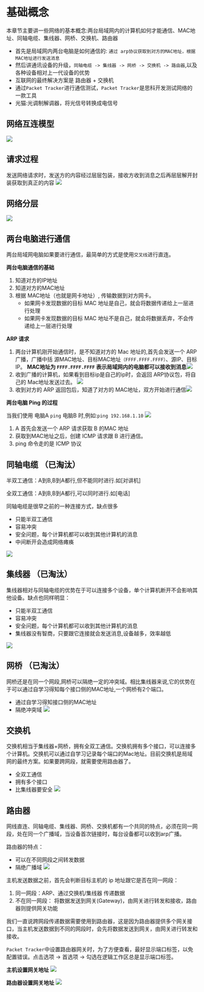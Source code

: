 # 基础概念
本章节主要讲一些网络的基本概念:两台局域网内的计算机如何才能通信、MAC地址、同轴电缆、集线器、网桥、交换机、路由器

* 首先是局域网内两台电脑是如何通信的: `通过 arp协议获取到对方的MAC地址，根据MAC地址进行发送消息`
* 然后讲通讯设备的升级，`同轴电缆 -> 集线器 -> 网桥 -> 交换机 -> 路由器`,以及各种设备相对上一代设备的优势
* 互联网的最终解决方案是 路由器 + 交换机 
* 通过`Packet Tracker`进行通信测试，`Packet Tracker`是思科开发测试网络的一款工具
* 光猫:光调制解调器，将光信号转换成电信号

## 网络互连模型
![](../network/imgs/network_10.jpg)

## 请求过程
发送网络请求时，发送方的内容经过层层包装，接收方收到消息之后再层层解开封装获取到真正的内容
![](../network/imgs/network_12.jpg)

## 网络分层
![](../network/imgs/network_11.jpg)

## 两台电脑进行通信
两台局域网电脑如果要进行通信，最简单的方式是使用`交叉线`进行直连。

**两台电脑通信的基础**

1. 知道对方的IP地址
2. 知道对方的MAC地址
3. 根据 MAC地址（也就是网卡地址）, 传输数据到对方网卡。
   * 如果网卡发现数据的目标 MAC 地址是自己，就会将数据传递给上一层进行处理
   * 如果网卡发现数据的目标 MAC 地址不是自己，就会将数据丢弃，不会传递给上一层进行处理

**ARP 请求**
1. 两台计算机刚开始通信时，是不知道对方的 Mac 地址的,首先会发送一个 ARP 广播，广播中括 源MAC地址、目标MAC地址`（FFFF.FFFF.FFFF）`、源IP、目标IP。 **MAC地址为 `FFFF.FFFF.FFFF` 表示局域网内的电脑都可以接收到消息**![](../network/imgs/network_2.jpg)
2. 收到广播的计算机，如果看到目标ip是自己的ip时，会返回 ARP协议包，将自己的 Mac地址发送过去。
![](../network/imgs/network_3.jpg)
1. 收到对方的 ARP 返回包后，知道了对方的 MAC地址，双方开始进行通信![](../network/imgs/network_4.jpg)

**两台电脑 Ping 的过程**

当我们使用 电脑A `ping` 电脑B 时,例如:`ping 192.168.1.10`
![](../network/imgs/network_1.jpg)
1. A 首先会发送一个 ARP 请求获取 B 的MAC 地址
2. 获取到MAC地址之后，创建 ICMP 请求跟 B 进行通信。
3. ping 命令走的是 ICMP 协议

## 同轴电缆 （已淘汰）
半双工通信：A到B,B到A都行,但不能同时进行.如[对讲机]

全双工通信：A到B,B到A都行,可以同时进行.如[电话]

同轴电缆是很早之前的一种连接方式，缺点很多
* 只能半双工通信
* 容易冲突
* 安全问题，每个计算机都可以收到其他计算机的消息
* 中间断开会造成网络瘫痪


![](../network/imgs/network_5.jpg)

## 集线器 （已淘汰） 
集线器相对与同轴电缆的优势在于可以连接多个设备，单个计算机断开不会影响其他设备。缺点也同样明显：
* 只能半双工通信
* 容易冲突
* 安全问题，每个计算机都可以收到其他计算机的消息
* 集线器没有智商，只要跟它连接就会发送消息,设备越多，效率越低

![](../network/imgs/network_6.jpg)

## 网桥 （已淘汰）
网桥还是在同一个网段,网桥可以隔绝一定的冲突域。相比集线器来说,它的优势在于可以通过自学习得知每个接口侧的MAC地址,一个网桥有2个端口。
* 通过自学习得知接口侧的MAC地址
* 隔绝冲突域
![](../network/imgs/network_7.jpg)

## 交换机
交换机相当于集线器+网桥，拥有全双工通信。交换机拥有多个接口，可以连接多个计算机。交换机可以通过自学习记录每个端口的Mac地址。目前交换机是局域网的最终方案。如果要跨网段，就需要使用路由器了。
* 全双工通信
* 拥有多个接口
* 比集线器要安全
![](../network/imgs/network_8.jpg)

## 路由器
网线直连、同轴电缆、集线器、网桥、交换机都有一个共同的特点，必须在同一网段，处在同一个广播域，当设备首次链接时，每台设备都可以收到arp广播。

路由器的特点：
* 可以在不同网段之间转发数据
* 隔绝广播域
![](../network/imgs/network_9.jpg)

主机发送数据之前，首先会判断目标主机的 ip 地址跟它是否在同一网段：
1. 同一网段：ARP、通过交换机/集线器 传递数据
2. 不在同一网段： 将数据发送到网关(Gateway)，由网关进行转发和接收，路由器则提供网关功能

我们一直说跨网段传递数据需要使用到路由器，这是因为路由器提供多个网关接口，当主机发送数据到不同的网段时，会先将数据发送到网关，由网关进行转发和接收。

`Packet Tracker`中设置路由器网关时，为了方便查看，最好显示端口标签，以免配置错误。点击选项 -> 首选项 -> 勾选在逻辑工作区总是显示端口标签。

**主机设置网关地址**
![](../network/imgs/network_13.jpg)

**路由器设置网关地址**
![](../network/imgs/network_14.jpg)
